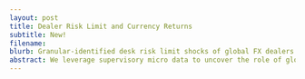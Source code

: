 ```yaml
---
layout: post
title: Dealer Risk Limit and Currency Returns
subtitle: New!
filename:
blurb: Granular-identified desk risk limit shocks of global FX dealers lead to turnover and exposure reduction, increased currency returns and spread increase. The evidence is in line with a model of dealers market segmentation.
abstract: We leverage supervisory micro data to uncover the role of global banks' risk limits in drivign exchange rate dynamics. Consistent with a model of currency intermediation under risk constraints, shocks to dealers' risk limits lead to price and quantity adjustments in the foreign exchange market. We show that dealers adjust their net exposure and increase spread in response to granular-identified limit shocks, leading to lower turnover and an adjustment in currency returns. The exchange rate adjustment is stronger when interacted with shifts in net dollar demadn, as predicted by theory, and triggers deviations from coverred and uncovered interest parity.
---
```


